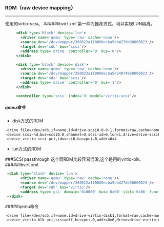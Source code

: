 ### RDM（raw device mapping）
-----
使用的virtio-scsi。
#####libvirt xml
第一种为推荐方式，可以实现LUN隔离。
```xml
     <disk type='block' device='lun'>
       <driver name='qemu' type='raw' cache='none'/>
       <source dev='/dev/mapper/360022a110000ecba5db427db00000023'/>
       <target dev='sdb' bus='scsi'/>
       <address type='drive' controller='0' bus='0'/>
     </disk>

     <disk type='block' device='disk'>
       <driver name='qemu' type='raw' cache='none'/>
       <source dev='/dev/mapper/360022a110000ecba5db4074800000022'/>
       <target dev='sda' bus='scsi'/>
       <address type='drive' controller='0' bus='1'/>
     </disk>

     <controller type='scsi' index='0' model='virtio-scsi'/>
```
##### qemu命令
+ disk方式的RDM
```xml
-drive file=/dev/sdb,if=none,id=drive-scsi0-0-0-1,format=raw,cache=none 
-device scsi-hd,bus=scsi0.0,channel=0,scsi-id=0,lun=1,drive=drive-scsi0-0-0-1,id=scsi0-0-0-1 
-device virtio-scsi-pci,id=scsi0,bus=pci.0,addr=0x4
```
+ lun方式的RDM

###SCSI passthrough
这个同RDM比较容易混淆,这个是用的virtio-blk。
#####libvirt xml
```xml
 <disk type='block' device='lun'>
       <driver name='qemu' type='raw' cache='none'/>
       <source dev='/dev/mapper/360022a110000ecba5db427db00000023'/>
       <target dev='vdb' bus='virtio'/>
       <address type='pci' domain='0x0000' bus='0x00' slot='0x06' function='0x0'/>
 </disk>
```
#####qemu命令
```xml
-drive file=/dev/sdb,if=none,id=drive-virtio-disk1,format=raw,cache=none 
-device virtio-blk-pci,scsi=off,bus=pci.0,addr=0x6,drive=drive-virtio-disk1,id=virtio-disk1
```

